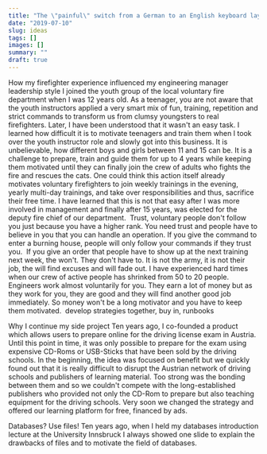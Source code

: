 ```yaml
---
title: "The \"painful\" switch from a German to an English keyboard layout on Linux (Fedora)"
date: "2019-07-10"
slug: ideas
tags: []
images: []
summary: ""
draft: true
---
```


How my firefighter experience influenced my engineering manager leadership style
I joined the youth group of the local voluntary fire department when I was 12 years old. As a teenager, you are not aware that the youth instructors applied a very smart mix of fun, training, repetition and strict commands to transform us from clumsy youngsters to real firefighters. Later, I have been understood that it wasn't an easy task. I learned how difficult it is to motivate teenagers and train them when I took over the youth instructor role and slowly got into this business. It is unbelievable, how different boys and girls between 11 and 15 can be. It is a challenge to prepare, train and guide them for up to 4 years while keeping them motivated until they can finally join the crew of adults who fights the fire and rescues the cats.
One could think this action itself already motivates voluntary firefighters to join weekly trainings in the evening, yearly multi-day trainings, and take over responsibilities and thus, sacrifice their free time. I have learned that this is not that easy after I was more involved in management and finally after 15 years, was elected for  the deputy fire chief of our department. 
Trust, voluntary people don't follow you just because you have a higher rank. You need trust and people have to believe in you that you can handle an operation. If you give the command to enter a burning house, people will only follow your commands if they trust you. 
If you give an order that people have to show up at the next training next week, the won't. They don't have to. It is not the army, it is not their job, the will find excuses and will fade out. I have experienced hard times when our crew of active people has shrinked from 50 to 20 people. 
Engineers work almost voluntarily for you. They earn a lot of money but as they work for you, they are good and they will find another good job immediately. So money won't be a long motivator and you have to keep them motivated. 
develop strategies together, buy in, runbooks

Why I continue my side project
Ten years ago, I co-founded a product which allows users to prepare online for the driving license exam in Austria. Until this point in time, it was only possible to prepare for the exam using expensive CD-Roms or USB-Sticks that have been sold by the driving schools. In the beginning, the idea was focused on benefit but we quickly found out that it is really difficult to disrupt the Austrian network of driving schools and publishers of learning material. Too strong was the bonding between them and so we couldn't compete with the long-established publishers who provided not only the CD-Rom to prepare but also teaching equipment for the driving schools. Very soon we changed the strategy and offered our learning platform for free, financed by ads.

Databases? Use files!
Ten years ago, when I held my databases introduction lecture at the University Innsbruck I always showed one slide to explain the drawbacks of files and to motivate the field of databases.